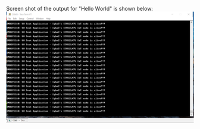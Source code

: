 Screen shot of the output for "Hello World" is shown below:
![Hello World Output](images/hello-world-output.png)
